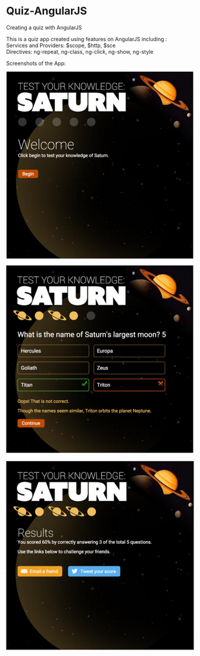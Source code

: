 # Quiz-AngularJS
Creating a quiz with AngularJS

This is a quiz app created using features on AngularJS including :
<br>Services and Providers: $scope, $http, $sce
<br>Directives: ng-repeat, ng-class, ng-click, ng-show, ng-style

Screenshots of the App:

![alt tag](images/1.png)

![alt tag](images/2.png)

![alt tag](images/3.png)
